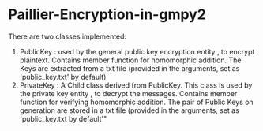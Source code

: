 # Paillier-Encryption-in-gmpy2
There are two classes implemented:
1. PublicKey : used by the general public key encryption entity , to encrypt plaintext. Contains member function for homomorphic addition. The Keys are extracted from a txt file (provided in the arguments, set as 'public_key.txt' by default)
2. PrivateKey : A Child class derived from PublicKey. This class is used by the private key entity , to decrypt the messages. Contains member function for verifying homomorphic addition. The pair of Public Keys on generation are stored in a txt  file (provided in the arguments, set as 'public_key.txt by default'"